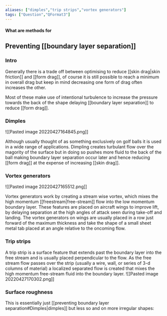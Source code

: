 ```yaml
---
aliases: ["dimples","trip strips","vortex generators"]
tags: ["Question","QFormat3"]
---
```


#### What are methods for
## Preventing [[boundary layer separation]]
### Intro
Generally there is a trade off between optimising to reduce [[skin drag|skin friction]] and [[form drag]], of course it is still possible to reach a minimum in overall drag but keep in mind decreasing one form of drag often increases the other.

Most of these make use of intentional turbulence to increase the pressure towards the back of the shape delaying [[boundary layer separation]] to reduce [[form drag]].

### Dimples
![[Pasted image 20220427164845.png]]

Although usually thought of as something exclusively on golf balls it is used in a wide range of applications. Dimpling creates turbulant flow over the magority of the surface but in doing so pushes more fluid to the back of the ball making boundary layer separation occur later and hence reducing [[form drag]] at the expense of increasing [[skin drag]].

### Vortex generators
![[Pasted image 20220427165512.png]]

Vortex generators work by creating a stream wise vortex, which mixes the high momentum [[freestream|free-stream]] flow into the low momentum boundary layer.  These features are placed on aircraft wings to improve lift, by delaying separation at the high angles of attack seen during take-off and landing.  The vortex generators on wings are usually placed in a row just forward of the maximum thickness and take the shape of a small sheet metal tab placed at an angle relative to the oncoming flow.

### Trip strips
A trip strip is a surface feature that extends past the boundary layer into the free stream and is usually placed perpendicular to the flow. As the free stream flow passes over the strip (usually a wire, wall, or series of 3-d columns of material) a localized separated flow is created that mixes the high momentum free-stream fluid into the boundary layer.
![[Pasted image 20220427170302.png]]

### Surface roughness
This is essentially just [[preventing boundary layer separation#Dimples|dimples]] but less so and on more irregular shapes:

